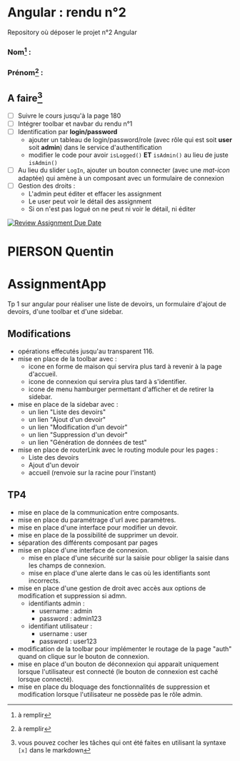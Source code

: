 # Angular : rendu n°2
Repository où déposer le projet n°2 Angular

### Nom[^1] :

### Prénom[^2] : 

## A faire[^3]
- [ ] Suivre le cours jusqu'à la page 180
- [ ] Intégrer toolbar et navbar du rendu n°1
- [ ] Identification par **login/password**
  - ajouter un tableau de login/password/role (avec rôle qui est soit **user** soit **admin**) dans le service d'authentification
  - modifier le code pour avoir `isLogged()` **ET** `isAdmin()` au lieu de juste `isAdmin()`
- [ ] Au lieu du slider `LogIn`, ajouter un bouton connecter (avec une *mat-icon* adaptée) qui amène à un composant avec un formulaire de connexion
- [ ] Gestion des droits :
  - L'admin peut éditer et effacer les assignment
  - Le user peut voir le détail des assignment
  - Si on n'est pas logué on ne peut ni voir le détail, ni éditer


[^1]: à remplir
[^2]: à remplir
[^3]: vous pouvez cocher les tâches qui ont été faites en utilisant la syntaxe `[x]` dans le markdown

[![Review Assignment Due Date](https://classroom.github.com/assets/deadline-readme-button-24ddc0f5d75046c5622901739e7c5dd533143b0c8e959d652212380cedb1ea36.svg)](https://classroom.github.com/a/CC0AgZ2W)
# PIERSON Quentin
# AssignmentApp
Tp 1 sur angular pour réaliser une liste de devoirs, un formulaire d'ajout de devoirs, d'une toolbar et d'une sidebar.
## Modifications 
- opérations effecutés jusqu'au transparent 116.
- mise en place de la toolbar avec :
    - icone en forme de maison qui servira plus tard à revenir à la page d'accueil.
    - icone de connexion qui servira plus tard à s'identifier.
    - icone de menu hamburger permettant d'afficher et de retirer la sidebar.
- mise en place de la sidebar avec :
    - un lien "Liste des devoirs"
    - un  lien "Ajout d'un devoir"
    - un lien "Modification d'un devoir"
    - un lien "Suppression d'un devoir"
    - un lien "Génération de données de test"
- mise en place de routerLink avec le routing module pour les pages :
    - Liste des devoirs
    - Ajout d'un devoir
    - accueil (renvoie sur la racine pour l'instant)

## TP4
- mise en place de la communication entre composants.
- mise en place du paramétrage d'url avec paramètres.
- mise en place d'une interface pour modifier un devoir.
- mise en place de la possibilité de supprimer un devoir.
- séparation des différents composant par pages
- mise en place d'une interface de connexion. 
    - mise en place d'une sécurité sur la saisie pour obliger la saisie dans les champs de connexion. 
    - mise en place d'une alerte dans le cas où les identifiants sont incorrects. 
- mise en place d'une gestion de droit avec accès aux options de modification et suppression si admn. 
    - identifiants admin : 
        - username : admin
        - password : admin123
    - identifiant utilisateur : 
        - username : user
        - password : user123
- modification de la toolbar pour implémenter le routage de la page "auth" quand on clique sur le bouton de connexion. 
- mise en place d'un bouton de déconnexion qui apparait uniquement lorsque l'utilisateur est connecté (le bouton de connexion est caché lorsque connecté). 
- mise en place du bloquage des fonctionnalités de suppression et modification lorsque l'utilisateur ne possède pas le rôle admin. 